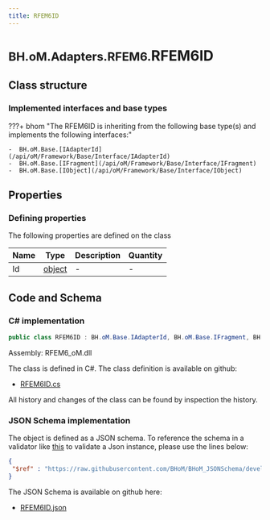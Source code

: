 ```yaml
---
title: RFEM6ID
---
```


# <small>BH.oM.Adapters.RFEM6.</small>**RFEM6ID**



## Class structure

### Implemented interfaces and base types

???+ bhom "The RFEM6ID is inheriting from the following base type(s) and implements the following interfaces:"

    -  BH.oM.Base.[IAdapterId](/api/oM/Framework/Base/Interface/IAdapterId)
    -  BH.oM.Base.[IFragment](/api/oM/Framework/Base/Interface/IFragment)
    -  BH.oM.Base.[IObject](/api/oM/Framework/Base/Interface/IObject)


## Properties



### Defining properties

The following properties are defined on the class

| Name             | Type             | Description      | Quantity         |
|------------------|------------------|------------------|------------------|
| Id | [object](https://learn.microsoft.com/en-us/dotnet/api/System.Object?view=netstandard-2.0) | - | - |


## Code and Schema

### C# implementation

``` C# title="C#"
public class RFEM6ID : BH.oM.Base.IAdapterId, BH.oM.Base.IFragment, BH.oM.Base.IObject
```

Assembly: RFEM6_oM.dll

The class is defined in C#. The class definition is available on github:

- [RFEM6ID.cs](https://github.com/BHoM/RFEM6_Toolkit/blob/develop/RFEM6_oM/Fragments\RFEM6ID.cs)

All history and changes of the class can be found by inspection the history.
### JSON Schema implementation

The object is defined as a JSON schema. To reference the schema in a validator like [this](https://www.jsonschemavalidator.net/) to validate a Json instance, please use the lines below:

``` json title="JSON Schema"
{
 "$ref" : "https://raw.githubusercontent.com/BHoM/BHoM_JSONSchema/develop/RFEM6_oM/RFEM6ID.json"
}
```

The JSON Schema is available on github here:

- [RFEM6ID.json](https://github.com/BHoM/BHoM_JSONSchema/blob/develop/RFEM6_oM/RFEM6ID.json)
